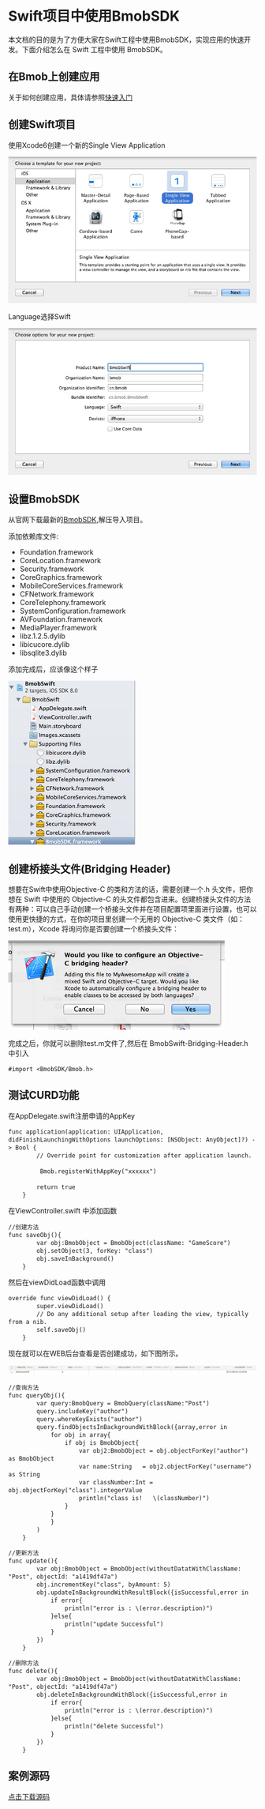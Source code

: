 # Swift项目中使用BmobSDK

本文档的目的是为了方便大家在Swift工程中使用BmobSDK，实现应用的快速开发。下面介绍怎么在 Swift 工程中使用 BmobSDK。

## 在Bmob上创建应用
关于如何创建应用，具体请参照[快速入门](http://docs.bmob.cn/ios/faststart/index.html?menukey=fast_start&key=start_ios)

## 创建Swift项目
使用Xcode6创建一个新的Single View Application

![](image/Swift_BmobSDK_01.png)

Language选择Swift

![](image/Swift_BmobSDK_02.png)

## 设置BmobSDK
从官网下载最新的[BmobSDK](http://www.bmob.cn/sdk/Bmob_SDK_iOS_v1.4.1.zip),解压导入项目。

添加依赖库文件:
- Foundation.framework
- CoreLocation.framework
- Security.framework
- CoreGraphics.framework
- MobileCoreServices.framework
- CFNetwork.framework
- CoreTelephony.framework
- SystemConfiguration.framework
- AVFoundation.framework
- MediaPlayer.framework
- libz.1.2.5.dylib
- libicucore.dylib
- libsqlite3.dylib

添加完成后，应该像这个样子

![](image/Swift_BmobSDK_03.png)

## 创建桥接头文件(Bridging Header)

想要在Swift中使用Objective-C 的类和方法的话，需要创建一个.h 头文件，把你想在 Swift 中使用的 Objective-C 的头文件都包含进来。创建桥接头文件的方法有两种：可以自己手动创建一个桥接头文件并在项目配置项里面进行设置，也可以使用更快捷的方式，在你的项目里创建一个无用的 Objective-C 类文件（如：test.m），Xcode 将询问你是否要创建一个桥接头文件：

![](image/Swift_BmobSDK_04.png)

完成之后，你就可以删除test.m文件了,然后在 BmobSwift-Bridging-Header.h 中引入

```
#import <BmobSDK/Bmob.h>
```

## 测试CURD功能

在AppDelegate.swift注册申请的AppKey

```
func application(application: UIApplication, didFinishLaunchingWithOptions launchOptions: [NSObject: AnyObject]?) -> Bool {
        // Override point for customization after application launch.
        
         Bmob.registerWithAppKey("xxxxxx")
        
        return true
    }
```

在ViewController.swift 中添加函数

```
//创建方法
func saveObj(){
        var obj:BmobObject = BmobObject(className: "GameScore")
        obj.setObject(3, forKey: "class")
        obj.saveInBackground()
    }
```

然后在viewDidLoad函数中调用

```
override func viewDidLoad() {
        super.viewDidLoad()
        // Do any additional setup after loading the view, typically from a nib.
        self.saveObj()
    }
```

现在就可以在WEB后台查看是否创建成功，如下图所示。

![](image/Swift_BmobSDK_05.png)

```
//查询方法
func queryObj(){
        var query:BmobQuery = BmobQuery(className:"Post")
        query.includeKey("author")
        query.whereKeyExists("author")
        query.findObjectsInBackgroundWithBlock({array,error in
            for obj in array{
                if obj is BmobObject{
                    var obj2:BmobObject = obj.objectForKey("author") as BmobObject
                    var name:String   = obj2.objectForKey("username") as String
                    var classNumber:Int =  obj.objectForKey("class").integerValue
                    println("class is!   \(classNumber)")
                }
            }
            }
        )
    }

```

```
//更新方法
func update(){
        var obj:BmobObject = BmobObject(withoutDatatWithClassName: "Post", objectId: "a1419df47a")
        obj.incrementKey("class", byAmount: 5)
        obj.updateInBackgroundWithResultBlock({isSuccessful,error in
            if error{
                println("error is : \(error.description)")
            }else{
                println("update Successful")
            }
        })
    }
```

```
//删除方法
func delete(){
        var obj:BmobObject = BmobObject(withoutDatatWithClassName: "Post", objectId: "a1419df47a")
        obj.deleteInBackgroundWithBlock({isSuccessful,error in
            if error{
                println("error is : \(error.description)")
            }else{
                println("delete Successful")
            }
        })
    }
```



## 案例源码

[点击下载源码](https://github.com/bmob/bmob-app-demo-show/blob/master/download/BmobSwift.zip "点击下载源码")

